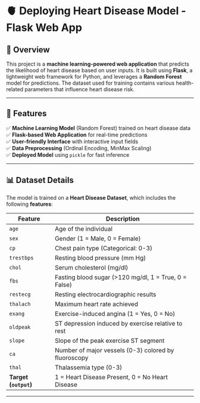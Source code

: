 # 🫀 Deploying Heart Disease Model - Flask Web App 

## 🚀 Overview  
This project is a **machine learning-powered web application** that predicts the likelihood of heart disease based on user inputs. It is built using **Flask**, a lightweight web framework for Python, and leverages a **Random Forest** model for predictions. The dataset used for training contains various health-related parameters that influence heart disease risk.  

---

## 📌 Features  
✅ **Machine Learning Model** (Random Forest) trained on heart disease data  
✅ **Flask-based Web Application** for real-time predictions  
✅ **User-friendly Interface** with interactive input fields  
✅ **Data Preprocessing** (Ordinal Encoding, MinMax Scaling)  
✅ **Deployed Model** using `pickle` for fast inference  

---

## 📊 Dataset Details  
The model is trained on a **Heart Disease Dataset**, which includes the following **features**:  

| Feature | Description |
|---------|------------|
| `age` | Age of the individual |
| `sex` | Gender (1 = Male, 0 = Female) |
| `cp` | Chest pain type (Categorical: 0-3) |
| `trestbps` | Resting blood pressure (mm Hg) |
| `chol` | Serum cholesterol (mg/dl) |
| `fbs` | Fasting blood sugar (>120 mg/dl, 1 = True, 0 = False) |
| `restecg` | Resting electrocardiographic results |
| `thalach` | Maximum heart rate achieved |
| `exang` | Exercise-induced angina (1 = Yes, 0 = No) |
| `oldpeak` | ST depression induced by exercise relative to rest |
| `slope` | Slope of the peak exercise ST segment |
| `ca` | Number of major vessels (0-3) colored by fluoroscopy |
| `thal` | Thalassemia type (0-3) |
| **Target (`output`)** | 1 = Heart Disease Present, 0 = No Heart Disease |

---
